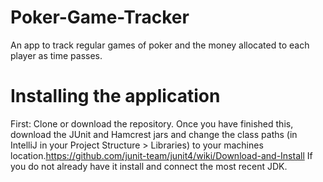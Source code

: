 # Poker-Game-Tracker
An app to track regular games of poker and the money allocated to each player as time passes.

# Installing the application
First: Clone or download the repository.
Once you have finished this, download the JUnit and Hamcrest jars and change the class paths (in IntelliJ in your Project Structure > Libraries) to your machines location.https://github.com/junit-team/junit4/wiki/Download-and-Install
If you do not already have it install and connect the most recent JDK. 
